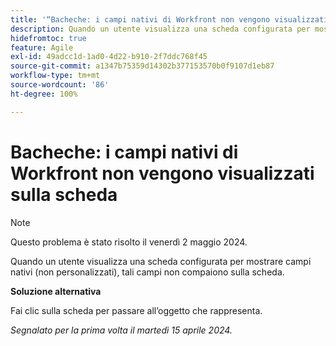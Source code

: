 ```yaml
---
title: '“Bacheche: i campi nativi di Workfront non vengono visualizzati sulla scheda”'
description: Quando un utente visualizza una scheda configurata per mostrare campi nativi (non personalizzati), tali campi non compaiono sulla scheda.
hidefromtoc: true
feature: Agile
exl-id: 49adcc1d-1ad0-4d22-b910-2f7ddc768f45
source-git-commit: a1347b75359d14302b377153570b0f9107d1eb87
workflow-type: tm+mt
source-wordcount: '86'
ht-degree: 100%

---
```


# Bacheche: i campi nativi di Workfront non vengono visualizzati sulla scheda

>[!NOTE]
>
>Questo problema è stato risolto il venerdì 2 maggio 2024.

Quando un utente visualizza una scheda configurata per mostrare campi nativi (non personalizzati), tali campi non compaiono sulla scheda.

**Soluzione alternativa**

Fai clic sulla scheda per passare all’oggetto che rappresenta.

_Segnalato per la prima volta il martedì 15 aprile 2024._
